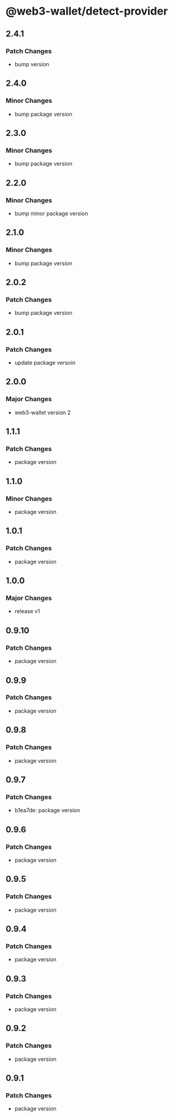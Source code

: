 # @web3-wallet/detect-provider

## 2.4.1

### Patch Changes

- bump version

## 2.4.0

### Minor Changes

- bump package version

## 2.3.0

### Minor Changes

- bump package version

## 2.2.0

### Minor Changes

- bump minor package version

## 2.1.0

### Minor Changes

- bump package version

## 2.0.2

### Patch Changes

- bump package version

## 2.0.1

### Patch Changes

- update package versoin

## 2.0.0

### Major Changes

- web3-wallet version 2

## 1.1.1

### Patch Changes

- package version

## 1.1.0

### Minor Changes

- package version

## 1.0.1

### Patch Changes

- package version

## 1.0.0

### Major Changes

- release v1

## 0.9.10

### Patch Changes

- package version

## 0.9.9

### Patch Changes

- package version

## 0.9.8

### Patch Changes

- package version

## 0.9.7

### Patch Changes

- b1ea7de: package version

## 0.9.6

### Patch Changes

- package version

## 0.9.5

### Patch Changes

- package version

## 0.9.4

### Patch Changes

- package version

## 0.9.3

### Patch Changes

- package version

## 0.9.2

### Patch Changes

- package version

## 0.9.1

### Patch Changes

- package version

